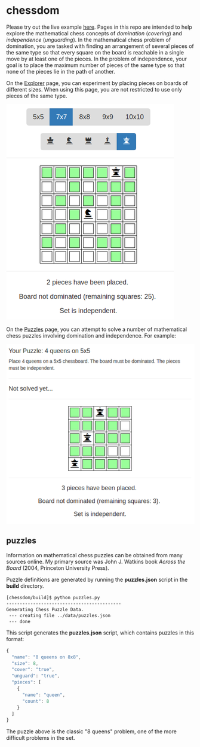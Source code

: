 # chessdom
Please try out the live example [here](https://dmackinnon1.github.io/chessdom/). Pages in this repo are intended to help explore the mathematical chess concepts of *domination* (*covering*) and *independence* (*unguarding*). In the mathematical chess problem of domination, you are tasked with finding an arrangement of several pieces of the same type so that every square on the board is reachable in a single move by at least one of the pieces. In the problem of independence, your goal is to place the maximum number of pieces of the same type so that none of the pieces lie in the path of another.

On the [Explorer](https://dmackinnon1.github.io/chessdom/) page, you can experiment by placing pieces on boards of different sizes. When using this page, you are not restricted to use only pieces of the same type.

![explorer example](https://raw.githubusercontent.com/dmackinnon1/chessdom/master/imgs/explorer_example.png)

On the [Puzzles](https://dmackinnon1.github.io/chessdom/puzzles.html) page, you can attempt to solve a number of mathematical chess puzzles involving domination and independence. For example:

![explorer example](https://raw.githubusercontent.com/dmackinnon1/chessdom/master/imgs/example_puzzle.png)

## puzzles 

Information on mathematical chess puzzles can be obtained from many sources online. My primary source was John J. Watkins book *Across the Board* (2004, Princeton University Press).

Puzzle definitions are generated by running the **puzzles.json** script in the **build** directory.

```
[chessdom/build]$ python puzzles.py 
-------------------------------------------
Generating Chess Puzzle Data.
 --- creating file ../data/puzzles.json
 --- done
```
This script generates the **puzzles.json** script, which contains puzzles in this format:

```javascript
{
  "name": "8 queens on 8x8",
  "size": 8,
  "cover": "true",
  "unguard": "true",
  "pieces": [
    {
      "name": "queen",
      "count": 8
    }
  ]
}
````

The puzzle above is the classic "8 queens" problem, one of the more difficult problems in the set.
